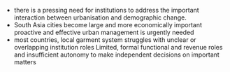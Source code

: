 - there is a pressing need for institutions to address the important interaction between urbanisation and demographic change.
- South Asia cities become large and more economically important proactive and effective urban management is urgently needed
- most countries, local garment system struggles with unclear or overlapping institution roles Limited, formal functional and revenue roles and insufficient autonomy to make independent decisions on important matters